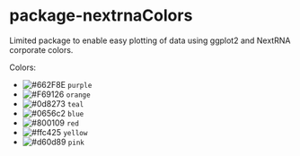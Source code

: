 # package-nextrnaColors

Limited package to enable easy plotting of data using ggplot2 and NextRNA corporate colors.

Colors:
- ![#662F8E](https://via.placeholder.com/15/662F8E/000000?text=+) `purple`
- ![#F69126](https://via.placeholder.com/15/F69126/000000?text=+) `orange`
- ![#0d8273](https://via.placeholder.com/15/0d8273/000000?text=+) `teal`
- ![#0656c2](https://via.placeholder.com/15/0656c2/000000?text=+) `blue`
- ![#800109](https://via.placeholder.com/15/800109/000000?text=+) `red`
- ![#ffc425](https://via.placeholder.com/15/ffc425/000000?text=+) `yellow`
- ![#d60d89](https://via.placeholder.com/15/d60d89/000000?text=+) `pink`
